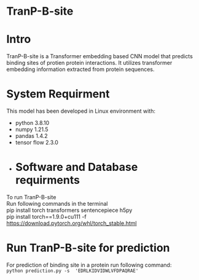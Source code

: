 # TranP-B-site
# Intro
TranP-B-site is a Transformer embedding based CNN model that predicts binding sites of protien protein interactions. It utilizes transformer embedding information extracted from protein sequences. 
# System Requirment
This model has been developed in Linux environment with:
* python 3.8.10
* numpy 1.21.5
* pandas 1.4.2
* tensor flow 2.3.0
* # Software and Database requirments
To run TranP-B-site  
Run following commands in the terminal  
pip install torch transformers sentencepiece h5py  
pip install torch==1.9.0+cu111 -f https://download.pytorch.org/whl/torch_stable.html  
# Run TranP-B-site for prediction
For prediction of binding site in a protein run following command:  
``` python prediction.py -s  'EDRLKIDVIDWLVFDPAQRAE' ```  
